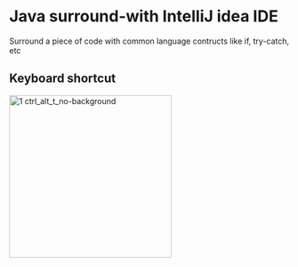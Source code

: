 # Java surround-with IntelliJ idea IDE
Surround a piece of code with common language contructs like if, try-catch, etc<br>
## Keyboard shortcut
<img width="292" alt="1 ctrl_alt_t_no-background" src="https://github.com/danielurra/java-surround-with/assets/51704179/ebee2f25-c6a5-4723-8245-c445a0727a55"><br>
